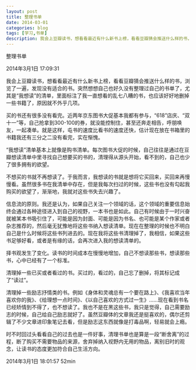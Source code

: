 ```yaml
---
layout: post
title: 整理书单
date: 2014-03-01
categories: blog
tags: [学习,书单]
description: 我会上豆瓣读书，想看看最近有什么新书上榜，看看豆瓣猜会推送什么样的书，浏览了一遍，发现没有适合的书。突然想想自己也好久没有整理过自己的书单了，尤其是“我想读”的清单，里面标注了我一直想看的乱七八糟的书，也应该好好地删掉一些书籍了，原因就不外乎几项。
---
```




整理书单

2014年3月1日 17:09:31

我会上豆瓣读书，想看看最近有什么新书上榜，看看豆瓣猜会推送什么样的书，浏览了一遍，发现没有适合的书。突然想想自己也好久没有整理过自己的书单了，尤其是“我想读”的清单，里面标注了我一直想看的乱七八糟的书，也应该好好地删掉一些书籍了，原因就不外乎几项。

买的书还有很多没有看完。近两年京东图书大促基本我都有参与，“618”店庆、“双十一”等，自己抢拿到300-100的券，就没能控制住，甚至还奔走相告，呼朋唤友，一起凑单。就是这样，屯书的速度比看书的速度还快，估计现在放在书箱里的书籍我还有三分之二没有看完，实在惭愧。

“我想读”清单基本上就像是购书清单。每次图书大促的时候，自己往往是通过在豆瓣想读清单中里寻找自己想要买的书的，清理得从源头开始，看不到的，自己也少了很多拥有的欲望。

不想买的书就不再想读了。于我而言，我想读的书就是想将它买回来，买回来再慢慢看。虽然很多书在我清单中存在，但是我每次扫过的时候，这些书也没有勾起我购买的欲望了，渐渐地，我就对这些书失去兴趣了。

信息流的原则。我还是认为，如果自己关注一个领域的话，这个领域的重要信息始终会通过各种途径进入到自己的视野，一本书也是如此。自己有时候由于一时兴奋就被某本书吸引住了，可能是因为封面、可能是因为书名、也可能是某个作家或者杂志推荐的，然后毫无犹豫地将这些书纳入想读清单。现在在整理的时候也不明白自己是什么时候将这些书列进去的。现在我将这些书清理掉了，我相信，如果这些书足够好看，或者是有缘的话，会再次进入我的想读清单的。

择书观发生了变化。读书的时间成本在慢慢地增加，自己不想读那些书，想读那些书，心中已经有了一个标准。

清理掉一些已买或者看过的书。买过的，看过的，自己忘了删掉，将其标记成了“读过”。

清理掉一些励志抒情类的书。例如《身体和灵魂总有一个要在路上》、《我喜欢当年喜欢你的我》、《给理想一点时间》、《以自己喜欢的方式过一生》……现在看到书名已经矫情到不得了，也不想读了。我也不是在黑这些书，我只是觉得，自己需要励志的时候，自己给自己励志就好了。虽然豆瓣体的文章我还是挺喜欢的，偶尔还剪辑了不少文章进印象笔记去看，但是励志这东西就像是打毒品啊，轻易就会上瘾。

时不时回过头看看自己的过去也是一件好事，清理书单也是算是一段“断舍离”的过程，断了购买不需要物品的来源，舍弃掉纳入视野内无用的物品，离别旧时的观念，让读书的态度更加符合自己生活方向。

2014年3月1日 18:01:57 52min
